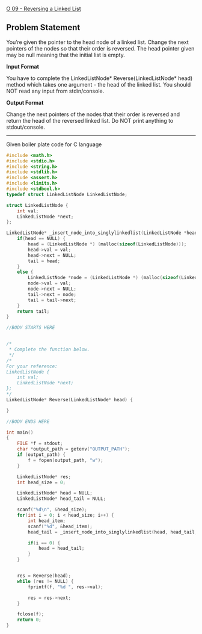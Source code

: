 [O 09 - Reversing a Linked List](https://www.hackerrank.com/contests/may-jun-2023-ccc-lbrce-coding-practice-open/challenges/reversing-a-linked-list)

**Problem Statement**
---
You’re given the pointer to the head node of a linked list. Change the next pointers of the nodes so that their order is reversed. The head pointer given may be null meaning that the initial list is empty.

**Input Format**

You have to complete the LinkedListNode* Reverse(LinkedListNode* head) method which takes one argument - the head of the linked list. You should NOT read any input from stdin/console.

**Output Format**

Change the next pointers of the nodes that their order is reversed and return the head of the reversed linked list. Do NOT print anything to stdout/console.

---

Given boiler plate code for C language

```C
#include <math.h>
#include <stdio.h>
#include <string.h>
#include <stdlib.h>
#include <assert.h>
#include <limits.h>
#include <stdbool.h>
typedef struct LinkedListNode LinkedListNode;

struct LinkedListNode {
    int val;
    LinkedListNode *next;
};

LinkedListNode* _insert_node_into_singlylinkedlist(LinkedListNode *head, LinkedListNode *tail, int val) {
    if(head == NULL) {
        head = (LinkedListNode *) (malloc(sizeof(LinkedListNode)));
        head->val = val;
        head->next = NULL;
        tail = head;
    }
    else {
        LinkedListNode *node = (LinkedListNode *) (malloc(sizeof(LinkedListNode)));
        node->val = val;
        node->next = NULL;
        tail->next = node;
        tail = tail->next;
    }
    return tail;
}

//BODY STARTS HERE


/*
 * Complete the function below.
 */
/*
For your reference:
LinkedListNode {
    int val;
    LinkedListNode *next;
};
*/
LinkedListNode* Reverse(LinkedListNode* head) {

}

//BODY ENDS HERE

int main()
{
    FILE *f = stdout;
    char *output_path = getenv("OUTPUT_PATH");
    if (output_path) {
        f = fopen(output_path, "w");
    }

    LinkedListNode* res;
    int head_size = 0;

    LinkedListNode* head = NULL;
    LinkedListNode* head_tail = NULL;

    scanf("%d\n", &head_size);
    for(int i = 0; i < head_size; i++) {
        int head_item;
        scanf("%d", &head_item);
        head_tail = _insert_node_into_singlylinkedlist(head, head_tail, head_item);

        if(i == 0) {
            head = head_tail;
        }
    }


    res = Reverse(head);
    while (res != NULL) {
        fprintf(f, "%d ", res->val);

        res = res->next;
    }

    fclose(f);
    return 0;
}
```